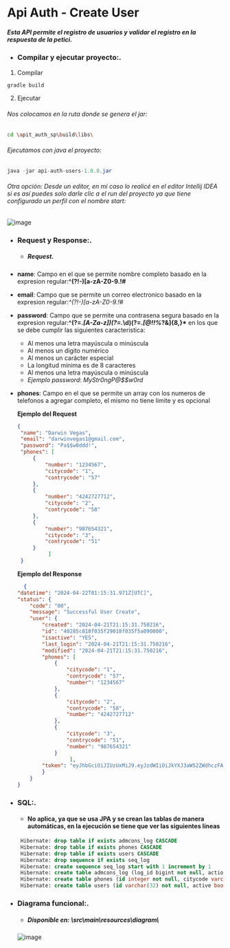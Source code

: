 # Api Auth -  Create User
##### Esta API permite el registro de usuarios y validar el registro en la respuesta de la petici.
    
* ### **Compilar y ejecutar proyecto:**.
1. Compilar
```sh
gradle build
```
2. Ejecutar 

###### Nos colocamos en la ruta donde se genera el jar:
```sh
cd \apit_auth_sp\build\libs\
```
###### Ejecutamos con java el proyecto:
```java
java -jar api-auth-users-1.0.0.jar
```

###### Otra opción: Desde un editor, en mi caso lo realicé en el editor Intellij IDEA si es así puedes solo darle clic a el run del proyecto ya que tiene configurado un perfil con el nombre start:
![image](https://github.com/dvegas1/apit_auth_sp/assets/33332525/803935d2-40d9-4124-963a-a970d5f1ca6b)

* ### **Request y Response:**.
  
    *  ##### **Request**.
 * **name**: Campo en el que se permite nombre completo basado en la expresion regular:**^(?!-)[a-zA-Z0-9.!#$%&'*+/=?^_`{|}~-]+(?<!-)\@([a-zA-Z]+(\.[a-zA-Z]+))+$**
 * **email**: Campo que se permite un correo electronico basado en la expresion regular:*^(?!-)[a-zA-Z0-9.!#$%&'*+/=?^_`{|}~-]+(?<!-)\@([a-zA-Z]+(\.[a-zA-Z]+))+$*
* **password**: Campo que se permite una contrasena segura basado en la expresion regular:**^(?=.*[A-Za-z])(?=.*\d)(?=.*[@$!%*?&])[A-Za-z\d@$!%*?&]{8,}$*$** en los que se debe cumplir las siguientes caracteristica:
  * Al menos una letra mayúscula o minúscula
  * Al menos un dígito numérico
  * Al menos un carácter especial
  * La longitud mínima es de 8 caracteres
  * Al menos una letra mayúscula o minúscula
  * *Ejemplo password*: *MyStr0ngP@$$w0rd*

* **phones**: Campo en el que se permite un array con los numeros de telefonos a agregar completo, el mismo no tiene limite y es opcional

  **Ejemplo del Request**
   ```json
   {
    "name": "Darwin Vegas",
    "email": "darwinvegas1@gmail.com",
    "password": "Pa$$w0ddd!",
    "phones": [
        {
            "number": "1234567",
            "citycode": "1",
            "contrycode": "57"
        },
        {
            "number": "4242727712",
            "citycode": "2",
            "contrycode": "58"
        },
        {
            "number": "987654321",
            "citycode": "3",
            "contrycode": "51"
        }
             ]
    }
   ```
  **Ejemplo del Response** 
    ```json
      {
    "datetime": "2024-04-22T01:15:31.971Z[UTC]",
    "status": {
        "code": "00",
        "message": "Successful User Create",
        "user": {
            "created": "2024-04-21T21:15:31.750216",
            "id": "40285c818f035f29018f035f5a090000",
            "isactive": "YES",
            "last_login": "2024-04-21T21:15:31.750216",
            "modified": "2024-04-21T21:15:31.750216",
            "phones": [
                {
                    "citycode": "1",
                    "contrycode": "57",
                    "number": "1234567"
                },
                {
                    "citycode": "2",
                    "contrycode": "58",
                    "number": "4242727712"
                },
                {
                    "citycode": "3",
                    "contrycode": "51",
                    "number": "987654321"
                }
                     ],
            "token": "eyJhbGciOiJIUzUxMiJ9.eyJzdWIiOiJkYXJ3aW52ZWdhczFAZ21haWwuY29tIiwiZXhwIjoxNzE0NjEyNTMxfQ.NhaZ_3Lbyeu-T6L3OXkUj6STIXlB3UKQjebwj_xN9-NgeihxxOTdqn-zYgqak3dEq0j87gj2LXiM2jA5QOEJvQ"
            }
        }
    }
    ```
* ### **SQL:**.
    * #### No aplica, ya que se usa JPA y se crean las tablas de manera automáticas, en la ejecución se tiene que ver las siguientes líneas
   ```sql
    Hibernate: drop table if exists admcons_log CASCADE 
    Hibernate: drop table if exists phones CASCADE 
    Hibernate: drop table if exists users CASCADE 
    Hibernate: drop sequence if exists seq_log
    Hibernate: create sequence seq_log start with 1 increment by 1
    Hibernate: create table admcons_log (log_id bigint not null, action varchar(20), client varchar(32), country varchar(20), email varchar(30), ip varchar(64), msg varchar(100), rc varchar(4), time_stamp timestamp, primary key (log_id))
    Hibernate: create table phones (id integer not null, citycode varchar(255), contrycode varchar(255) not null, id_user varchar(255) not null, number varchar(255) not null, primary key (id))
    Hibernate: create table users (id varchar(32) not null, active boolean, created timestamp, email varchar(100) not null, last_login timestamp, modified timestamp, name varchar(100) not null, primary key (id))
    ```

* ### **Diagrama funcional:**.
    * ##### Disponible en: \src\main\resources\diagram\
  ![image](https://ibb.co/FzMwhFd)





